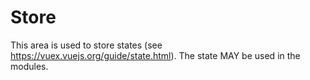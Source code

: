 # Store

This area is used to store states (see https://vuex.vuejs.org/guide/state.html).
The state MAY be used in the modules.
